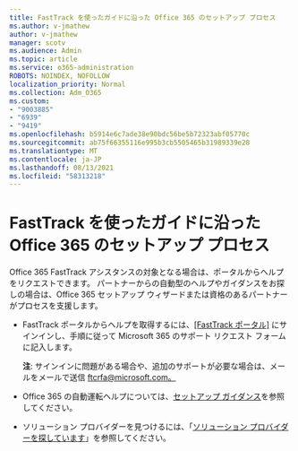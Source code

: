 ```yaml
---
title: FastTrack を使ったガイドに沿った Office 365 のセットアップ プロセス
ms.author: v-jmathew
author: v-jmathew
manager: scotv
ms.audience: Admin
ms.topic: article
ms.service: o365-administration
ROBOTS: NOINDEX, NOFOLLOW
localization_priority: Normal
ms.collection: Adm_O365
ms.custom:
- "9003885"
- "6939"
- "9419"
ms.openlocfilehash: b5914e6c7ade38e90bdc56be5b72323abf05770c
ms.sourcegitcommit: ab75f66355116e995b3cb5505465b31989339e28
ms.translationtype: MT
ms.contentlocale: ja-JP
ms.lasthandoff: 08/13/2021
ms.locfileid: "58313218"
---
```

# <a name="guided-office-365-setup-process-with-fasttrack"></a>FastTrack を使ったガイドに沿った Office 365 のセットアップ プロセス

Office 365 FastTrack アシスタンスの対象となる場合は、ポータルからヘルプをリクエストできます。 パートナーからの自動型のヘルプやガイダンスをお探しの場合は、Office 365 セットアップ ウィザードまたは資格のあるパートナーがプロセスを支援します。

- FastTrack ポータルからヘルプを取得するには、[[FastTrack ポータル]](https://go.microsoft.com/fwlink/?linkid=2125443) にサインインし、手順に従って Microsoft 365 のサポート リクエスト フォームに記入します。

    **注**: サインインに問題がある場合や、追加のサポートが必要な場合は、メールをメールで送信 [ftcrfa@microsoft.com。](mailto:ftcrfa@microsoft.com)

- Office 365 の自動運転ヘルプについては、[セットアップ ガイダンス](https://go.microsoft.com/fwlink/?linkid=2125827)を参照してください。
- ソリューション プロバイダーを見つけるには、「[ソリューション プロバイダーを探しています](https://go.microsoft.com/fwlink/?linkid=2125918)」を参照してください。